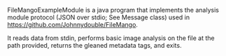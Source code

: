 FileMangoExampleModule is a java program that implements the analysis module protocol (JSON over stdio; See Message class) used in https://github.com/Johnnydouble/FileMango.

It reads data from stdin, performs basic image analysis on the file at the path provided, returns the gleaned metadata tags, and exits.
